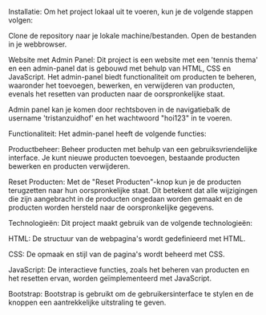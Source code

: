 Installatie: Om het project lokaal uit te voeren, kun je de volgende stappen volgen:

Clone de repository naar je lokale machine/bestanden. Open de bestanden in je webbrowser.

Website met Admin Panel: Dit project is een website met een 'tennis thema' en een admin-panel dat is gebouwd met behulp van HTML, CSS en JavaScript. Het admin-panel biedt functionaliteit om producten te beheren, waaronder het toevoegen, bewerken, en verwijderen van producten, evenals het resetten van producten naar de oorspronkelijke staat.

Admin panel kan je komen door rechtsboven in de navigatiebalk de username 'tristanzuidhof' en het wachtwoord "hoi123" in te voeren.

Functionaliteit: Het admin-panel heeft de volgende functies:

Productbeheer: Beheer producten met behulp van een gebruiksvriendelijke interface. Je kunt nieuwe producten toevoegen, bestaande producten bewerken en producten verwijderen.

Reset Producten: Met de "Reset Producten"-knop kun je de producten terugzetten naar hun oorspronkelijke staat. Dit betekent dat alle wijzigingen die zijn aangebracht in de producten ongedaan worden gemaakt en de producten worden hersteld naar de oorspronkelijke gegevens.

Technologieën: Dit project maakt gebruik van de volgende technologieën:

HTML: De structuur van de webpagina's wordt gedefinieerd met HTML.

CSS: De opmaak en stijl van de pagina's wordt beheerd met CSS.

JavaScript: De interactieve functies, zoals het beheren van producten en het resetten ervan, worden geïmplementeerd met JavaScript.

Bootstrap: Bootstrap is gebruikt om de gebruikersinterface te stylen en de knoppen een aantrekkelijke uitstraling te geven.
